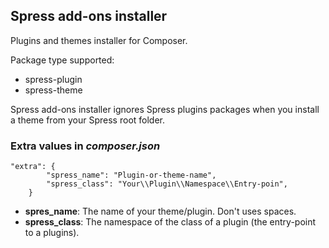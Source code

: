 ## Spress add-ons installer

Plugins and themes installer for Composer.

Package type supported:
* spress-plugin
* spress-theme

Spress add-ons installer ignores Spress plugins packages when you install a theme
from your Spress root folder.

### Extra values in *composer.json*

```
"extra": {
        "spress_name": "Plugin-or-theme-name",
        "spress_class": "Your\\Plugin\\Namespace\\Entry-poin",
    }
```

* **spres_name**: The name of your theme/plugin. Don't uses spaces.
* **spress_class**: The namespace of the class of a plugin (the entry-point to a plugins).